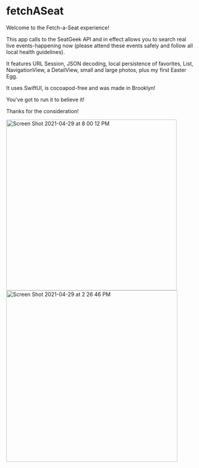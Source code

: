 # fetchASeat

Welcome to the Fetch-a-Seat experience!

This app calls to the SeatGeek API and in effect allows you to search real live events-happening now (please attend these events safely and follow all local health guidelines).

It features URL Session, JSON decoding, local persistence of favorites, List, NavigationView, a DetailView, small and large photos, plus my first Easter Egg.

It uses SwiftUI, is cocoapod-free and was made in Brooklyn!

You've got to run it to believe it!

Thanks for the consideration!

<img width="456" alt="Screen Shot 2021-04-29 at 8 00 12 PM" src="https://user-images.githubusercontent.com/37166748/116632618-9a260880-a925-11eb-9ae6-ba16d910d335.png"><img width="458" alt="Screen Shot 2021-04-29 at 2 26 46 PM" src="https://user-images.githubusercontent.com/37166748/116602442-bd3ac300-a8f9-11eb-851a-64d869f306da.png">
